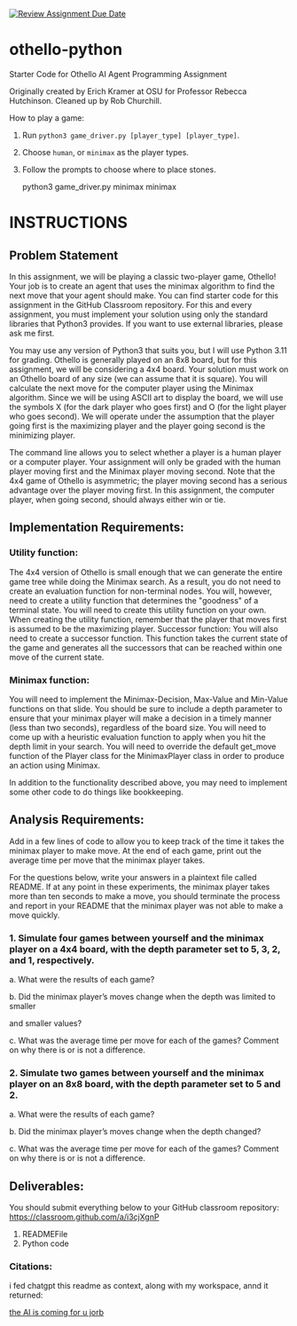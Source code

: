 [![Review Assignment Due Date](https://classroom.github.com/assets/deadline-readme-button-24ddc0f5d75046c5622901739e7c5dd533143b0c8e959d652212380cedb1ea36.svg)](https://classroom.github.com/a/i3cjXgnP)
# othello-python
Starter Code for Othello AI Agent Programming Assignment

Originally created by Erich Kramer at OSU for Professor Rebecca Hutchinson. Cleaned up by Rob Churchill.

How to play a game:

1. Run `python3 game_driver.py [player_type] [player_type]`.
2. Choose `human`, or `minimax` as the player types.
3. Follow the prompts to choose where to place stones.

    python3 game_driver.py minimax minimax

# INSTRUCTIONS

## Problem Statement
 In this assignment, we will be playing a classic two-player game, Othello! Your job is to create an agent that uses the minimax algorithm to find the next move that your agent should make. You can find starter code for this assignment in the GitHub Classroom repository. For this and every assignment, you must implement your solution using only the standard libraries that Python3 provides. If you want to use external libraries, please ask me first.

 You may use any version of Python3 that suits you, but I will use Python 3.11 for grading. Othello is generally played on an 8x8 board, but for this assignment, we will be considering a 4x4 board. Your solution must work on an Othello board of any size (we can assume that it is square). You will calculate the next move for the computer player using the Minimax algorithm. Since we will be using ASCII art to display the board, we will use the symbols X (for the dark player who goes first) and O (for the light player who goes second). We will operate under the assumption that the player going first is the maximizing player and the player going second is the minimizing player.

 The command line allows you to select whether a player is a human player or a computer player.
 Your assignment will only be graded with the human player moving first and the Minimax player
 moving second. Note that the 4x4 game of Othello is asymmetric; the player moving second has
 a serious advantage over the player moving first. In this assignment, the computer player, when
 going second, should always either win or tie.

## Implementation Requirements:

### Utility function:
 The 4x4 version of Othello is small enough that we can generate the entire game tree while doing the Minimax search. As a result, you do not need to create an evaluation function for non-terminal nodes. You will, however, need to create a utility function that determines the "goodness" of a terminal state. You will need to create this utility function on your own. When creating the utility function, remember that the player that moves first is assumed to be the maximizing player. Successor function: You will also need to create a successor function. This function takes the current state of the game and generates all the successors that can be reached within one move of the current state.

### Minimax function: 
 You will need to implement the Minimax-Decision, Max-Value and Min-Value functions on that slide. You should be sure to include a depth parameter to ensure that your minimax player will make a decision in a timely manner (less than two seconds), regardless of the board size. You will need to come up with a heuristic evaluation function to apply when you hit the depth limit in your search. You will need to override the default get_move function of the Player class for the MinimaxPlayer class in order to produce an action using Minimax.

In addition to the functionality described above, you may need to implement some other code to do things like bookkeeping.

## Analysis Requirements:

 Add in a few lines of code to allow you to keep track of the time it takes the minimax player to make move. At the end of each game, print out the average time per move that the minimax player takes.

 For the questions below, write your answers in a plaintext file called README. If at any point in these experiments, the minimax player takes more than ten seconds to make a move, you should terminate the process and report in your README that the minimax player was not able to make a move quickly.

### 1. Simulate four games between yourself and the minimax player on a 4x4 board, with the depth parameter set to 5, 3, 2, and 1, respectively.

 a. What were the results of each game?

 b. Did the minimax player’s moves change when the depth was limited to smaller
 
 and smaller values?

 c. What was the average time per move for each of the games? Comment on why there is or is not a difference.

### 2. Simulate two games between yourself and the minimax player on an 8x8 board, with the depth parameter set to 5 and 2.

 a. What were the results of each game?

 b. Did the minimax player’s moves change when the depth changed?

 c. What was the average time per move for each of the games? Comment on why there is or is not a difference.

## Deliverables:
 You should submit everything below to your GitHub classroom repository:
 https://classroom.github.com/a/i3cjXgnP
 1. READMEFile
 2. Python code

 ### Citations:

i fed chatgpt this readme as context, along with my workspace, annd it returned:

[the AI is coming for u jorb](exploration.png)